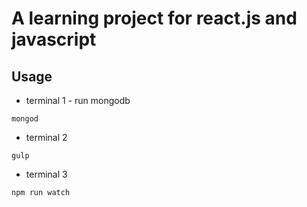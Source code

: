 # A learning project for react.js and javascript

## Usage
+ terminal 1 - run mongodb
```
mongod
```
+ terminal 2 
```
gulp
```
+ terminal 3
```
npm run watch
```